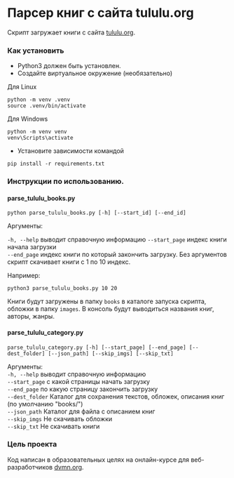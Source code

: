 # Парсер книг с сайта tululu.org  

Скрипт загружает книги с сайта [tululu.org](https://tululu.org/).

### Как установить  

- Python3 должен быть установлен.
- Создайте виртуальное окружение (необязательно)

Для Linux
```
python -m venv .venv
source .venv/bin/activate
```
Для Windows
```
python -m venv venv
venv\Scripts\activate
```
- Установите зависимости командой 
```
pip install -r requirements.txt
```

### Инструкции по использованию.
#### parse_tululu_books.py
```
python parse_tululu_books.py [-h] [--start_id] [--end_id]
```
Аргументы:

`-h, --help` выводит справочную информацию
`--start_page` индекс книги начала загрузки  
`--end_page` индекс книги по который закончить загрузку.
Без аргументов скрипт скачивает книги с 1 по 10 индекс.


Например:
```
python3 parse_tululu_books.py 10 20
```
Книги будут загружены в папку `books` в каталоге запуска скрипта, обложки в папку `images`.
В консоль будут выводиться названия книг, авторы, жанры.

#### parse_tululu_category.py

```
parse_tululu_category.py [-h] [--start_page] [--end_page] [--dest_folder] [--json_path] [--skip_imgs] [--skip_txt]
```
Аргументы:  
`-h, --help` выводит справочную информацию  
`--start_page` с какой страницы начать загрузку  
`--end_page` по какую страницу закончить загрузку  
`--dest_folder` Каталог для сохранения текстов, обложек, описания книг (по умолчанию "books/")   
`--json_path` Каталог для файла с описанием книг  
`--skip_imgs` Не скачивать обложки  
`--skip_txt` Не скачивать книги

### Цель проекта

Код написан в образовательных целях на онлайн-курсе для веб-разработчиков [dvmn.org](https://dvmn.org/).